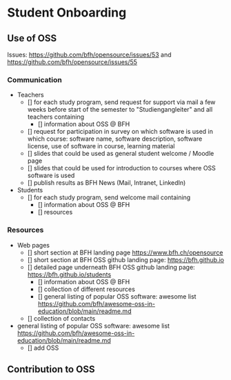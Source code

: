 # Student Onboarding

## Use of OSS

Issues: https://github.com/bfh/opensource/issues/53 and https://github.com/bfh/opensource/issues/55

### Communication

- Teachers
    - [] for each study program, send request for support via mail a few weeks before start of the semester to "Studiengangleiter" and all teachers containing
        - [] information about OSS @ BFH
	- [] request for participation in survey on which software is used in which course: software name, software description, software license, use of software in course, learning material
	- [] slides that could be used as general student welcome / Moodle page
	- [] slides that could be used for introduction to courses where OSS software is used
    - [] publish results as BFH News (Mail, Intranet, LinkedIn)
- Students
    - [] for each study program, send welcome mail containing
        - [] information about OSS @ BFH
        - [] resources

### Resources

- Web pages
    - [] short section at BFH landing page https://www.bfh.ch/opensource
    - [] short section at BFH OSS github landing page: https://bfh.github.io
    - [] detailed page underneath BFH OSS github landing page: https://bfh.github.io/students
        - [] information about OSS @ BFH
        - [] collection of different resources
	    - [] general listing of popular OSS software: awesome list https://github.com/bfh/awesome-oss-in-education/blob/main/readme.md
	- [] collection of contacts
- general listing of popular OSS software: awesome list https://github.com/bfh/awesome-oss-in-education/blob/main/readme.md
    - [] add OSS


## Contribution to OSS



